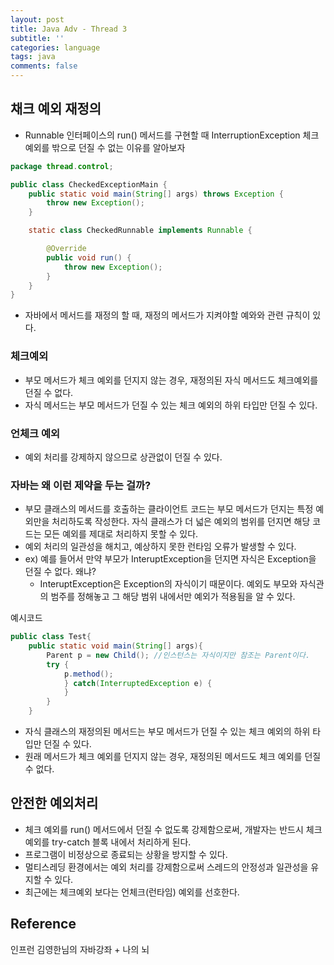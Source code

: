 ```yaml
---
layout: post
title: Java Adv - Thread 3
subtitle: ''
categories: language
tags: java
comments: false
---
```


## 채크 예외 재정의

- Runnable 인터페이스의 run() 메서드를 구현할 때 InterruptionException 체크 예외를 밖으로 던질 수 없는 이유를 알아보자

```java
package thread.control;

public class CheckedExceptionMain {
    public static void main(String[] args) throws Exception {
        throw new Exception();
    }

    static class CheckedRunnable implements Runnable {

        @Override
        public void run() {
            throw new Exception();
        }
    }
}

```

- 자바에서 메서드를 재정의 할 때, 재정의 메서드가 지켜야할 예와와 관련 규칙이 있다.

### 체크예외

- 부모 메서드가 체크 예외를 던지지 않는 경우, 재정의된 자식 메서드도 체크예외를 던질 수 없다.
- 자식 메서드는 부모 메서드가 던질 수 있는 체크 예외의 하위 타입만 던질 수 있다.

### 언체크 예외

- 예외 처리를 강제하지 않으므로 상관없이 던질 수 있다.

### 자바는 왜 이런 제약을 두는 걸까?

- 부모 클래스의 메서드를 호출하는 클라이언트 코드는 부모 메서드가 던지는 특정 예외만을 처리하도록 작성한다. 자식 클래스가 더 넓은 예외의 범위를 던지면 해당 코드는 모든 예외를 제대로 처리하지 못할 수 있다.
- 예외 처리의 일관성을 해치고, 예상하지 못한 런타임 오류가 발생할 수 있다.
- ex) 예를 들어서 만약 부모가 InteruptException을 던지면 자식은 Exception을 던질 수 없다. 왜냐?
    - InteruptException은 Exception의 자식이기 때문이다. 예외도 부모와 자식관의 범주를 정해놓고 그 해당 범위 내에서만 예외가 적용됨을 알 수 있다.

예시코드

```java
public class Test{
	public static void main(String[] args){
		Parent p = new Child(); //인스턴스는 자식이지만 참조는 Parent이다.
		try {
			p.method();
			} catch(InterruptedException e) {
			}
		}
	}
```

- 자식 클래스의 재정의된 메서드는 부모 메서드가 던질 수 있는 체크 예외의 하위 타입만 던질 수 있다.
- 원래 메서드가 체크 예외를 던지지 않는 경우, 재정의된 메서드도 체크 예외를 던질 수 없다.

## 안전한 예외처리

- 체크 예외를 run() 메서드에서 던질 수 없도록 강제함으로써, 개발자는 반드시 체크 예외를 try-catch 블록 내에서 처리하게 된다.
- 프로그램이 비정상으로 종료되는 상황을 방지할 수 있다.
- 멀티스레딩 환경에서는 예외 처리를 강제함으로써 스레드의 안정성과 일관성을 유지할 수 있다.
- 최근에는 체크예외 보다는 언체크(런타임) 예외를 선호한다.


## Reference

인프런 김영한님의 자바강좌 + 나의 뇌
